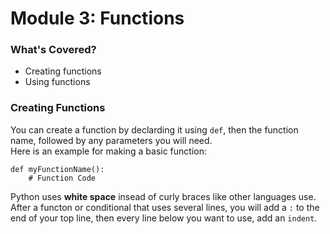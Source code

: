 # Module 3: Functions
### What's Covered?
- Creating functions
- Using functions

### Creating Functions
You can create a function by declarding it using `def`, then the function name, followed by any parameters you will need.  
Here is an example for making a basic function:
```
def myFunctionName():
    # Function Code
```

Python uses **white space** insead of curly braces like other languages use. After a functon or conditional that uses several lines, you will add a `:` to the end of your top line, then every line below you want to use, add an `indent`. 
